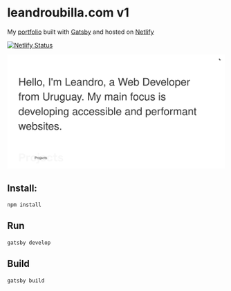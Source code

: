# leandroubilla.com v1

My [portfolio](https://www.leandroubilla.com) built with [Gatsby](https://www.gatsbyjs.org/) and hosted on [Netlify](https://www.netlify.com/)

[![Netlify Status](https://api.netlify.com/api/v1/badges/ce4528a4-1c48-4876-82e5-680e729d7e15/deploy-status)](https://app.netlify.com/sites/cranky-tereshkova-22e539/deploys)

![Home Image](https://github.com/leanug/v1/blob/main/static/screenshot.jpg)

## Install:

	npm install

## Run

	gatsby develop

## Build

	gatsby build
